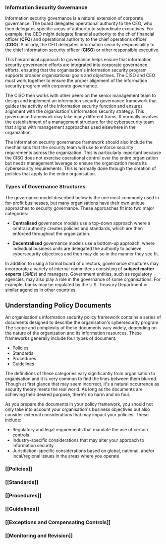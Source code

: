 
### Information Security Governance

Information security governance is a natural extension of corporate governance. The board delegates operational authority to the CEO, who then delegates specific areas of authority to subordinate executives. For example, the CEO might delegate financial authority to the chief financial officer (**CFO**) and operational authority to the chief operations officer (**COO**). Similarly, the CEO delegates information security responsibility to the chief information security officer (**CISO**) or other responsible executive.

This hierarchical approach to governance helps ensure that information security governance efforts are integrated into corporate governance efforts, ensuring that the organisation's information security program supports broader organisational goals and objectives. The CISO and CEO must work together to ensure the proper alignment of the information security program with corporate governance.

The CISO then works with other peers on the senior management team to design and implement an information security governance framework that guides the activity of the information security function and ensures alignment with the organisation's information security strategy. This governance framework may take many different forms. It normally involves the establishment of a management structure for the cybersecurity team that aligns with management approaches used elsewhere in the organization.

The information security governance framework should also include the mechanisms that the security team will use to enforce security requirements across the organization. This is particularly important because the CISO does not exercise operational control over the entire organization but needs management leverage to ensure the organization meets its cybersecurity requirements. This is normally done through the creation of policies that apply to the entire organisation.

### Types of Governance Structures

The governance model described below is the one most commonly used in for-profit businesses, but many organisations have their own unique approaches to security governance. These approaches fit into two major categories:

- **Centralised** governance models use a top-down approach where a central authority creates policies and standards, which are then enforced throughout the organization.
  
- **Decentralised** governance models use a bottom-up approach, where individual business units are delegated the authority to achieve cybersecurity objectives and then may do so in the manner they see fit.

In addition to using a formal board of directors, governance structures may incorporate a variety of internal committees consisting of **subject matter experts** (*SMEs*) and managers. Government entities, such as regulatory agencies, may also play a role in the governance of some organisations. For example, banks may be regulated by the U.S. Treasury Department or similar agencies in other countries.

## Understanding Policy Documents

An organisation's information security policy framework contains a series of documents designed to describe the organisation's cybersecurity program. The scope and complexity of these documents vary widely, depending on the nature of the organization and its information resources. These frameworks generally include four types of document:

- Policies
- Standards
- Procedures
- Guidelines

The definitions of these categories vary significantly from organisation to organisation and it is very common to find the lines between them blurred. Though at first glance that may seem incorrect, it's a natural occurrence as security theory meets the real world. As long as the documents are achieving their desired purpose, there's no harm and no foul.

As you prepare the documents in your policy framework, you should not only take into account your organisation's business objectives but also consider external considerations that may impact your policies. These include:

- Regulatory and legal requirements that mandate the use of certain controls
- Industry-specific considerations that may alter your approach to information security
- Jurisdiction-specific considerations based on global, national, and/or local/regional issues in the areas where you operate

### [[Policies]]

### [[Standards]]

### [[Procedures]]

### [[Guidelines]]

### [[Exceptions and Compensating Controls]]

### [[Monitoring and Revision]]